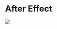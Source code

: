 # After Effect


![](https://github.com/TanguyHerbron/Adobe/blob/master/AfterEffect/plexusGithub_1_1_1.gif)
